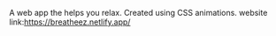 A web app the helps you relax.
Created using CSS animations.
website link:https://breatheez.netlify.app/
